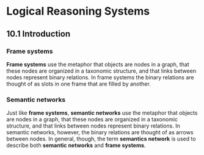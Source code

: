 # Logical Reasoning Systems

## 10.1 Introduction

### Frame systems
**Frame systems** use the metaphor that objects are nodes in a graph, that these nodes are organized in a taxonomic structure, and that links between nodes represent binary relations. In frame systems the binary relations are thought of as slots in one frame that are filled by another. 

### Semantic networks
Just like **frame systems**, **semantic networks** use the metaphor that objects are nodes in a graph, that these nodes are organized in a taxonomic structure, and that links between nodes represent binary relations. In semantic networks, however, the binary relations are thought of as arrows between nodes. In general, though, the term **semantics network** is used to describe both **semantic networks** and **frame systems**.